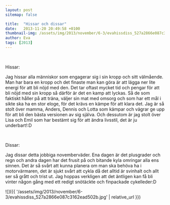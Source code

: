 ```yaml
---
layout: post
sitemap: false

title:  "Hissar och dissar"
date:   2013-11-20 20:49:58 +0100
thumbnail-img: /assets/img/2013/november/6-3/evahissdiss_527a2866e087c3162ead502b.jpg
author: Eva
tags: [2013]
---
```





 




Hissar:




Jag hissar alla människor som engagerar sig i sin kropp och sitt välmående. Man har bara en kropp och det finaste man kan göra är att lägga ner lite energi för att bli nöjd med den. Det tar oftast mycket tid och pengar för att bli nöjd med sin kropp så därför är det en kamp att lyckas. Så de som faktiskt håller på att träna, väljer sin mat med omsorg och som har ett mål i sikte ska ha en stor eloge, för det krävs en kämpe för att klara det. Jag är så stolt över mamma, Anders, Dennis och Lotta som kämpar och vägrar ge upp för att bli den bästa versionen av sig själva. Och dessutom är jag stolt över Lisa och Emil som har bestämt sig för att ändra livsstil, det är ju underbart!:D 




 




Dissar: 

Jag dissar detta jobbiga novemberväder. Ena dagen är det plusgrader och regn och andra dagen har det frusit på och bitande kyla omringar alla ens sinnen. Det är så svårt att kunna planera om man ska behöva ha i motorvärmaren, det är sjukt svårt att cykla då det alltid är svinhalt och allt ser så grått och trist ut. Jag hoppas verkligen att det äntligen kan få bli vinter någon gång med ett redigt snötäckte och finpackade cykelleder:D

![]({{ '/assets/img/2013/november/6-3/evahissdiss_527a2866e087c3162ead502b.jpg'  | relative_url }})

